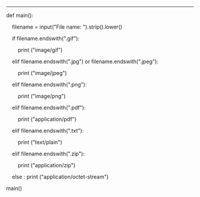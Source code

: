 ___

def main():

    filename = input("File name: ").strip().lower()

  

    if filename.endswith(".gif"):

        print ("image/gif")

  

    elif filename.endswith(".jpg") or filename.endswith(".jpeg"):

        print ("image/jpeg")

  

    elif filename.endswith(".png"):

        print ("image/png")

  

    elif filename.endswith(".pdf"):

        print ("application/pdf")

  

    elif filename.endswith(".txt"):

        print ("text/plain")

  

    elif filename.endswith(".zip"):

        print ("application/zip")

  

    else : print ("application/octet-stream")

  

main()
